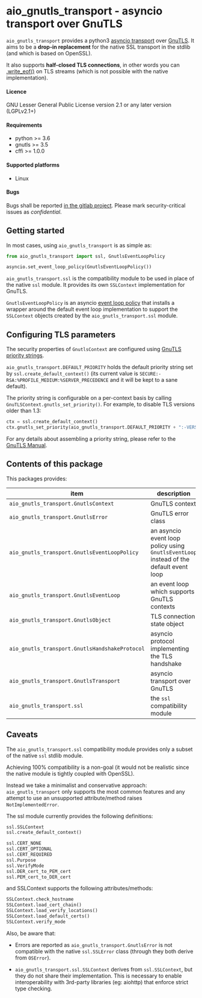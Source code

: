 aio\_gnutls\_transport - asyncio transport over GnuTLS
======================================================

`aio_gnutls_transport` provides a python3 [asyncio
transport](https://docs.python.org/3/library/asyncio-protocol.html) over
[GnuTLS](https://gnutls.org/). It aims to be a **drop-in replacement** for the
native SSL transport in the stdlib (and which is based on OpenSSL).

It also supports **half-closed TLS connections**, in other words you can
[.write\_eof()](https://docs.python.org/3/library/asyncio-protocol.html?highlight=write_eof#asyncio.WriteTransport.write_eof)
on TLS streams (which is not possible with the native implementation).


#### Licence

GNU Lesser General Public License version 2.1 or any later version (LGPLv2.1+)

#### Requirements

- python >= 3.6
- gnutls >= 3.5
- cffi >= 1.0.0

#### Supported platforms

- Linux


#### Bugs

Bugs shall be reported [in the gitlab project](https://gitlab.inria.fr/abaire/aio_gnutls_transport/issues). Please mark security-critical issues as _confidential_.


Getting started
---------------

In most cases, using `aio_gnutls_transport` is as simple as:
```py
from aio_gnutls_transport import ssl, GnutlsEventLoopPolicy

asyncio.set_event_loop_policy(GnutlsEventLoopPolicy())
```

`aio_gnutls_transport.ssl` is the compatibility module to be used in place of
the native `ssl` module. It provides its own `SSLContext` implementation
for GnuTLS.


`GnutlsEventLoopPolicy` is an asyncio [event loop
policy](https://docs.python.org/3/library/asyncio-policy.html) that installs a
wrapper around the default event loop implementation to support the `SSLContext`
objects created by the `aio_gnutls_transport.ssl` module.

Configuring TLS parameters
--------------------------

The security properties of `GnutlsContext` are configured using [GnuTLS
priority strings](https://gnutls.org/manual/html_node/Priority-Strings.html).

`aio_gnutls_transport.DEFAULT_PRIORITY` holds the default priority string set by
`ssl.create_default_context()` (its current value is
`SECURE:-RSA:%PROFILE_MEDIUM:%SERVER_PRECEDENCE` and it will be kept to a sane
default).

The priority string is configurable on a per-context basis by calling
`GnuTLSContext.gnutls_set_priority()`. For example, to disable TLS versions
older than 1.3:

```py
ctx = ssl.create_default_context()
ctx.gnutls_set_priority(aio_gnutls_transport.DEFAULT_PRIORITY + ":-VERS-ALL:+VERS-TLS1.3")
```

For any details about assembling a priority string, please refer to the [GnuTLS
Manual](https://gnutls.org/manual/html_node/Priority-Strings.html).



Contents of this package
------------------------

This packages provides:

| item                                           |  description               | native equivalent |
| ---------------------------------------------  |  ------------------------- | ----------------- |
| `aio_gnutls_transport.GnutlsContext          ` | GnuTLS context | `ssl.SSLContext` |
| `aio_gnutls_transport.GnutlsError            ` | GnuTLS error class | `ssl.SSLError` |
| `aio_gnutls_transport.GnutlsEventLoopPolicy  ` | an asyncio event loop policy using `GnutlsEventLoop` instead of the default event loop   | `asyncio.DefaultEventLoopPolicy` |
| `aio_gnutls_transport.GnutlsEventLoop        ` | an event loop which supports GnuTLS contexts | `asyncio.SelectorEventLoop` |
| `aio_gnutls_transport.GnutlsObject           ` | TLS connection state object | `ssl.SSLObject` |
| `aio_gnutls_transport.GnutlsHandshakeProtocol` | asyncio protocol implementing the TLS handshake | |
| `aio_gnutls_transport.GnutlsTransport        ` | asyncio transport over GnuTLS | `asyncio.sslproto._SSLProtocolTransport` |
| `aio_gnutls_transport.ssl`                     | the `ssl` compatibility module  | `ssl` |



Caveats
-------

The `aio_gnutls_transport.ssl` compatibility module provides only a subset of
the native `ssl` stdlib module.

Achieving 100% compatibility is a non-goal (it would not be realistic since the
native module is tightly coupled with OpenSSL).

Instead we take a minimalist and conservative approach:
`aio_gnutls_transport` only supports the most common features and any attempt
to use an unsupported attribute/method raises `NotImplementedError`.


The ssl module currently provides the following definitions: 
```py
ssl.SSLContext
ssl.create_default_context()

ssl.CERT_NONE
ssl.CERT_OPTIONAL
ssl.CERT_REQUIRED
ssl.Purpose
ssl.VerifyMode
ssl.DER_cert_to_PEM_cert
ssl.PEM_cert_to_DER_cert
```
and SSLContext supports the following attributes/methods:
```py
SSLContext.check_hostname
SSLContext.load_cert_chain()
SSLContext.load_verify_locations()
SSLContext.load_default_certs()
SSLContext.verify_mode
```

Also, be aware that:

* Errors are reported as `aio_gnutls_transport.GnutlsError` is not compatible
  with the native `ssl.SSLError` class (through they both derive from `OSError`).

* `aio_gnutls_transport.ssl.SSLContext` derives from `ssl.SSLContext`, but they
  do not share their implementation. This is necessary to enable
  interoperability with 3rd-party libraries (eg: aiohttp) that enforce strict
  type checking.
